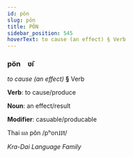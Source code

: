 ```yaml
---
id: pön
slug: pön
title: PÖN
sidebar_position: 545
hoverText: to cause (an effect) § Verb
---
```


### pön&emsp;<span kind="abugida">ʋ̃ı</span>

*to cause (an effect)* **§** Verb

**Verb**: to cause/produce

**Noun**: an effect/result

**Modifier**: casuable/producable

Thai ผล pǒn /pʰon˩˩˦/

*Kra-Dai Language Family*